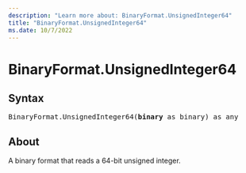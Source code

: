 ```yaml
---
description: "Learn more about: BinaryFormat.UnsignedInteger64"
title: "BinaryFormat.UnsignedInteger64"
ms.date: 10/7/2022
---
```

# BinaryFormat.UnsignedInteger64

## Syntax

<pre>
BinaryFormat.UnsignedInteger64(<b>binary</b> as binary) as any
</pre>

## About

A binary format that reads a 64-bit unsigned integer.
